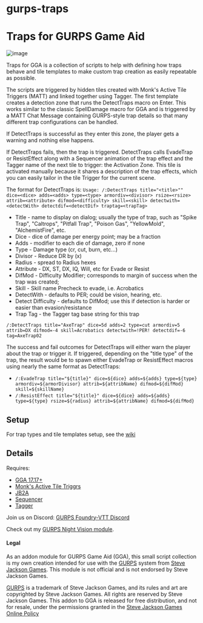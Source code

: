# gurps-traps
# Traps for GURPS Game Aid

![image](https://github.com/user-attachments/assets/40397bef-8e5f-4cd8-b4ec-737680cca0ee)

Traps for GGA is a collection of scripts to help with defining how traps behave and tile templates to make custom trap creation as easily repeatable as possible.

The scripts are triggered by hidden tiles created with Monk's Active Tile Triggers (MATT) and linked together using Tagger. The first template creates a detection zone that runs the DetectTraps macro on Enter. This works similar to the classic SpellDamage macro for GGA and is triggered by a MATT Chat Message containing GURPS-style trap details so that many different trap configurations can be handled. 

If DetectTraps is successful as they enter this zone, the player gets a warning and nothing else happens. 

If DetectTraps fails, then the trap is triggered. DetectTraps calls EvadeTrap or ResistEffect along with a Sequencer animation of the trap effect and the Tagger name of the next tile to trigger: the Activation Zone. This tile is activated manually because it shares a description of the trap effects, which you can easily tailor in the tile Trigger for the current scene. 

The format for DetectTraps is:
`Usage: /:DetectTraps title="<title>"" dice=<dice> adds=<adds> type=<type> armordiv=<divisor> rsize=<rsize> attrib=<attribute> difmod=<difficulty> skill=<skill> detectwith=<detectWith> detectdif=<detectDif> traptag=<trapTag>`
-   Title - name to display on dialog; usually the type of trap, such as "Spike Trap", "Caltrops", "Pitfall Trap", "Poison Gas", "YellowMold", "AlchemistFire", etc.
-   Dice - dice of damage per energy point; may be a fraction
-   Adds - modifier to each die of damage, zero if none
-   Type - Damage type (cr, cut, burn, etc...)
-   Divisor - Reduce DR by (x)
-   Radius - spread to Radius hexes
-   Attribute - DX, ST, DX, IQ, Will, etc for Evade or Resist
-   DifMod - Difficulty Modifier; corresponds to margin of success when the trap was created;
-   Skill - Skill name Precheck to evade, i.e. Acrobatics
-   DetectWith - defaults to PER; could be vision, hearing, etc.
-   Detect Difficulty - defaults to DifMod; use this if detection is harder or easier than evasion/resistance
-   Trap Tag - the Tagger tag base string for this trap

`/:DetectTraps title="AxeTrap" dice=5d adds=2 type=cut armordiv=5 attrib=DX difmod=-4 skill=Acrobatics detectwith=!PER! detectdif=-6 tag=AxeTrap02` 

The success and fail outcomes for DetectTraps will either warn the player about the trap or trigger it. If triggered, depending on the "title type" of the trap, the result would be to spawn either EvadeTrap or ResistEffect macros using nearly the same format as DetectTraps:

- `/:EvadeTrap title="${title}" dice=${dice} adds=${adds} type=${type} armordiv=${armorDivisor} attrib=${attribName} difmod=${difMod} skill=${skillName}`
- `/:ResistEffect title="${title}" dice=${dice} adds=${adds} type=${type} rsize=${radius} attrib=${attribName} difmod=${difMod}`

## Setup

For trap types and tile templates setup, see the [wiki](https://github.com/devakm/gurps-traps/wiki)

## Details

Requires:
- [GGA 17.17+](https://github.com/crnormand/gurps/tree/main)
- [Monk's Active Tile Triggrs](https://foundryvtt.com/packages/monks-active-tiles/)
- [JB2A](https://foundryvtt.com/packages/JB2A_DnD5e)
- [Sequencer](https://foundryvtt.com/packages/sequencer)
- [Tagger](https://foundryvtt.com/packages/tagger)

Join us on Discord: [GURPS Foundry-VTT Discord](https://discord.gg/6xJBcYWyED)

Check out my [GURPS Night Vision module](https://github.com/devakm/gurps-night-vision).

#### Legal

As an addon module for GURPS Game Aid (GGA), this small script collection is my own creation intended for use with the [GURPS](http://www.sjgames.com/gurps) system from [Steve Jackson Games](ttp://www.sjgames.com). This module is not official and is not endorsed by Steve Jackson Games.

[GURPS](http://www.sjgames.com/gurps) is a trademark of Steve Jackson Games, and its rules and art are copyrighted by Steve Jackson Games. All rights are reserved by Steve Jackson Games. This addon to GGA is released for free distribution, and not for resale, under the permissions granted in the [Steve Jackson Games Online Policy](http://www.sjgames.com/general/online_policy.html)


